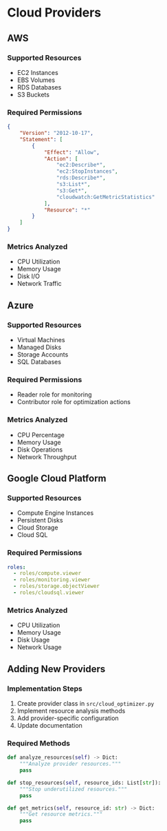 # Cloud Providers

## AWS

### Supported Resources
- EC2 Instances
- EBS Volumes
- RDS Databases
- S3 Buckets

### Required Permissions
```json
{
    "Version": "2012-10-17",
    "Statement": [
        {
            "Effect": "Allow",
            "Action": [
                "ec2:Describe*",
                "ec2:StopInstances",
                "rds:Describe*",
                "s3:List*",
                "s3:Get*",
                "cloudwatch:GetMetricStatistics"
            ],
            "Resource": "*"
        }
    ]
}
```

### Metrics Analyzed
- CPU Utilization
- Memory Usage
- Disk I/O
- Network Traffic

## Azure

### Supported Resources
- Virtual Machines
- Managed Disks
- Storage Accounts
- SQL Databases

### Required Permissions
- Reader role for monitoring
- Contributor role for optimization actions

### Metrics Analyzed
- CPU Percentage
- Memory Usage
- Disk Operations
- Network Throughput

## Google Cloud Platform

### Supported Resources
- Compute Engine Instances
- Persistent Disks
- Cloud Storage
- Cloud SQL

### Required Permissions
```yaml
roles:
  - roles/compute.viewer
  - roles/monitoring.viewer
  - roles/storage.objectViewer
  - roles/cloudsql.viewer
```

### Metrics Analyzed
- CPU Utilization
- Memory Usage
- Disk Usage
- Network Usage

## Adding New Providers

### Implementation Steps
1. Create provider class in `src/cloud_optimizer.py`
2. Implement resource analysis methods
3. Add provider-specific configuration
4. Update documentation

### Required Methods
```python
def analyze_resources(self) -> Dict:
    """Analyze provider resources."""
    pass

def stop_resources(self, resource_ids: List[str]):
    """Stop underutilized resources."""
    pass

def get_metrics(self, resource_id: str) -> Dict:
    """Get resource metrics."""
    pass
```

